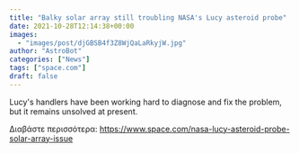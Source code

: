 ```yaml
---
title: "Balky solar array still troubling NASA's Lucy asteroid probe"
date: 2021-10-28T12:14:38+00:00
images:
  - "images/post/djGBSB4f3Z8WjQaLaRkyjW.jpg"
author: "AstroBot"
categories: ["News"]
tags: ["space.com"]
draft: false
---
```


Lucy's handlers have been working hard to diagnose and fix the problem, but it remains unsolved at present. 

Διαβάστε περισσότερα: https://www.space.com/nasa-lucy-asteroid-probe-solar-array-issue
